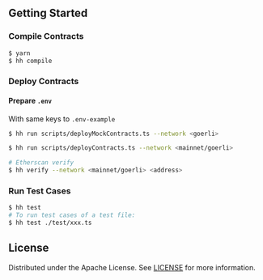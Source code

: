 
## Getting Started

### Compile Contracts

```sh
$ yarn
$ hh compile
```

### Deploy Contracts

#### Prepare `.env` 

With same keys to `.env-example`

```sh
$ hh run scripts/deployMockContracts.ts --network <goerli>

$ hh run scripts/deployContracts.ts --network <mainnet/goerli>

# Etherscan verify
$ hh verify --network <mainnet/goerli> <address>

```


### Run Test Cases

```sh
$ hh test
# To run test cases of a test file:
$ hh test ./test/xxx.ts
```

## License

Distributed under the Apache License. See [LICENSE](./LICENSE) for more information.